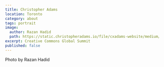 ```yaml
---
title: Christopher Adams
location: Toronto
category: about
tags: portrait
image:
  author: Razan Hadid
  path: https://static.christopheradams.io/file/cxadams-website/medium/flickr/976/27074812707_f65143dbfa_k.jpg
excerpt: Creative Commons Global Summit
published: false
---
```


Photo by Razan Hadid
